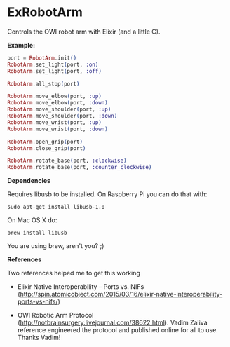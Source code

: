 ExRobotArm
==========

Controls the OWI robot arm with Elixir (and a little C).

**Example:**

```elixir
port = RobotArm.init()
RobotArm.set_light(port, :on)
RobotArm.set_light(port, :off)

RobotArm.all_stop(port)

RobotArm.move_elbow(port, :up)
RobotArm.move_elbow(port, :down)
RobotArm.move_shoulder(port, :up)
RobotArm.move_shoulder(port, :down)
RobotArm.move_wrist(port, :up)
RobotArm.move_wrist(port, :down)

RobotArm.open_grip(port)
RobotArm.close_grip(port)

RobotArm.rotate_base(port, :clockwise)
RobotArm.rotate_base(port, :counter_clockwise)
```

**Dependencies**

Requires libusb to be installed. On Raspberry Pi you can do that with:

```
sudo apt-get install libusb-1.0
```

On Mac OS X do:

```
brew install libusb
```

You are using brew, aren't you? ;)

**References**

Two references helped me to get this working

- Elixir Native Interoperability – Ports vs. NIFs (http://spin.atomicobject.com/2015/03/16/elixir-native-interoperability-ports-vs-nifs/)

- OWI Robotic Arm Protocol (http://notbrainsurgery.livejournal.com/38622.html). Vadim Zaliva reference engineered the protocol and published online for all to use. Thanks Vadim!